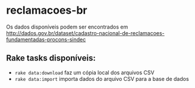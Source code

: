 reclamacoes-br
==============

Os dados disponíveis podem ser encontrados em <http://dados.gov.br/dataset/cadastro-nacional-de-reclamacoes-fundamentadas-procons-sindec>

Rake tasks disponíveis:
----------------
* `rake data:download` faz um cópia local dos arquivos CSV
* `rake data:import` importa dados do arquivo CSV para a base de dados
